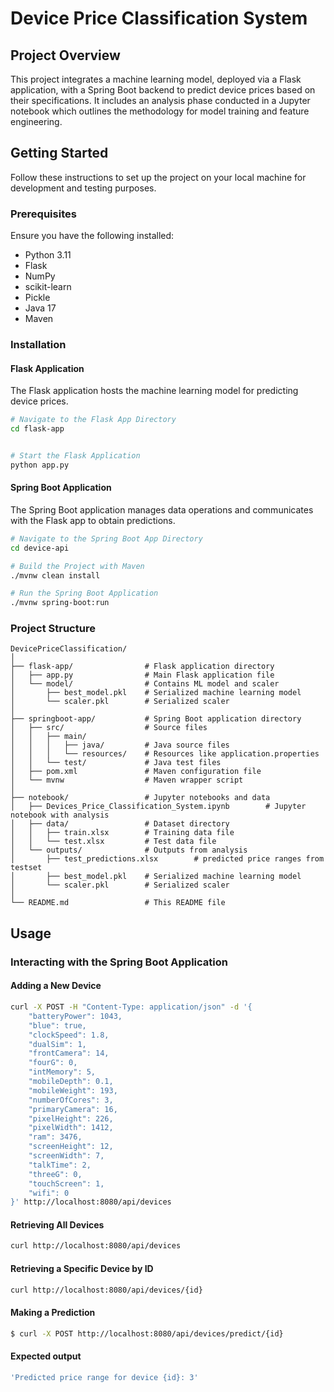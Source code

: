 # Device Price Classification System

## Project Overview
This project integrates a machine learning model, deployed via a Flask application, with a Spring Boot backend to predict device prices based on their specifications. It includes an analysis phase conducted in a Jupyter notebook which outlines the methodology for model training and feature engineering.

## Getting Started
Follow these instructions to set up the project on your local machine for development and testing purposes.

### Prerequisites
Ensure you have the following installed:
- Python 3.11
- Flask
- NumPy
- scikit-learn
- Pickle
- Java 17
- Maven

### Installation

#### Flask Application
The Flask application hosts the machine learning model for predicting device prices.


```bash
# Navigate to the Flask App Directory
cd flask-app


# Start the Flask Application
python app.py
```

#### Spring Boot Application
The Spring Boot application manages data operations and communicates with the Flask app to obtain predictions.

```bash
# Navigate to the Spring Boot App Directory
cd device-api

# Build the Project with Maven
./mvnw clean install

# Run the Spring Boot Application
./mvnw spring-boot:run
```

### Project Structure 
```
DevicePriceClassification/
│
├── flask-app/                # Flask application directory
│   ├── app.py                # Main Flask application file
│   └── model/                # Contains ML model and scaler
│       ├── best_model.pkl    # Serialized machine learning model
│       └── scaler.pkl        # Serialized scaler
│
├── springboot-app/           # Spring Boot application directory
│   ├── src/                  # Source files
│   │   ├── main/
│   │   │   ├── java/         # Java source files
│   │   │   └── resources/    # Resources like application.properties
│   │   └── test/             # Java test files
│   ├── pom.xml               # Maven configuration file
│   └── mvnw                  # Maven wrapper script
│
├── notebook/                 # Jupyter notebooks and data
│   ├── Devices_Price_Classification_System.ipynb        # Jupyter notebook with analysis
│   ├── data/                 # Dataset directory
│   │   ├── train.xlsx        # Training data file
│   │   └── test.xlsx         # Test data file
│   └── outputs/              # Outputs from analysis
│       ├── test_predictions.xlsx        # predicted price ranges from testset
│       ├── best_model.pkl    # Serialized machine learning model
│       └── scaler.pkl        # Serialized scaler
│
└── README.md                 # This README file
```

## Usage
### Interacting with the Spring Boot Application
#### Adding a New Device
```bash
curl -X POST -H "Content-Type: application/json" -d '{
    "batteryPower": 1043,
    "blue": true,
    "clockSpeed": 1.8,
    "dualSim": 1,
    "frontCamera": 14,
    "fourG": 0,
    "intMemory": 5,
    "mobileDepth": 0.1,
    "mobileWeight": 193,
    "numberOfCores": 3,
    "primaryCamera": 16,
    "pixelHeight": 226,
    "pixelWidth": 1412,
    "ram": 3476,
    "screenHeight": 12,
    "screenWidth": 7,
    "talkTime": 2,
    "threeG": 0,
    "touchScreen": 1,
    "wifi": 0
}' http://localhost:8080/api/devices
```

#### Retrieving All Devices
```bash
curl http://localhost:8080/api/devices
```
#### Retrieving a Specific Device by ID

```bash
curl http://localhost:8080/api/devices/{id}
```

#### Making a Prediction
```bash
$ curl -X POST http://localhost:8080/api/devices/predict/{id}
```

#### Expected output 
```bash
'Predicted price range for device {id}: 3'
```

